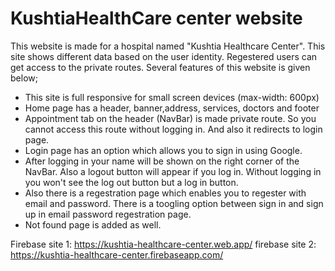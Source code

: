 # KushtiaHealthCare center website

This website is made for a hospital named "Kushtia Healthcare Center". This site shows different data based on the user identity. Regestered users can get access to the private routes. Several features of this website is given below;

* This site is full responsive for small screen devices (max-width: 600px)
* Home page has a header, banner,address, services, doctors and footer
* Appointment tab on the header (NavBar) is made private route. So you cannot access this route without logging in. And also it redirects to login page.
* Login page has an option which allows you to sign in using Google.
* After logging in your name will be shown on the right corner of the NavBar. Also a logout button will appear if you log in. Without logging in you won't see the log out button but a log in button.
* Also there is a regestration page which enables you to regester with email and password. There is a toogling option between sign in and sign up in email password regestration page.
* Not found page is added as well.


Firebase site 1: https://kushtia-healthcare-center.web.app/
firebase site 2: https://kushtia-healthcare-center.firebaseapp.com/
